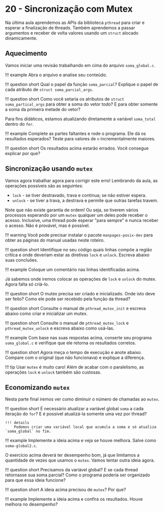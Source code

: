 # 20 - Sincronização com Mutex

Na última aula aprendemos as APIs da biblioteca `pthread` para criar e esperar a finalização de threads. Também aprendemos a passar argumentos e receber de volta valores usando um `struct` alocado dinamicamente.

## Aquecimento

Vamos iniciar uma revisão trabalhando em cima do arquivo `soma_global.c`.

!!! example
    Abra o arquivo e analise seu conteúdo.

!!! question short
    Qual o papel da função `soma_parcial`?  Explique o papel de cada atributo de `struct soma_parcial_args`.

!!! question short
    Como você setaria os atributos de `struct soma_partical_args` para obter a soma do vetor todo? E para obter somente a soma da primeira metade do vetor?

Para fins didáticos, estamos atualizando diretamente a variável `soma_total` dentro do `for`.

!!! example
    Complete as partes faltantes e rode o programa. Ele dá os resultados esperados? Teste para valores de `n` incrementalmente maiores.

!!! question short
    Os resultados acima estarão errados. Você consegue explicar por que?

## Sincronização usando `mutex`

Vamos agora trabalhar agora para corrigir este erro! Lembrando da aula, as operações possíveis são as seguintes:

* `lock` - se tiver destravado, trava e continua; se não estiver espera.
* `unlock` - se tiver a trava, a destrava e permite que outras tarefas travem.

Note que não existe garantia de ordem! Ou seja, se tiverem vários processos esperando por um `mutex` qualquer um deles pode receber o acesso. Inclusive, uma thread pode esperar "para sempre" e nunca receber o acesso. Não é provável, mas é possível.

!!! warning
    Você pode precisar instalar o pacote `manpages-posix-dev` para obter as páginas do manual usadas neste roteiro.

!!! question short
    Identifique no seu código quais linhas compõe a região crítica e onde deveriam estar as diretivas `lock` e `unlock`. Escreva abaixo suas concluões.

!!! example
     Coloque um comentário nas linhas identificadas acima.

Já sabemos onde iremos colocar as operações de `lock` e `unlock` do mutex. Agora falta só criá-lo.

!!! question short
    O mutex precisa ser criado e inicializado. Onde isto deve ser feito? Como ele pode ser recebido pela função da thread?

!!! question short
    Consulte o manual de `pthread_mutex_init` e escreva abaixo como criar e inicializar um mutex.


!!! question short
    Consulte o manual de `pthread_mutex_lock` e `pthread_mutex_unlock` e escreva abaixo como usá-las.

!!! example
    Com base nas suas respostas acima, conserte seu programa `soma_global.c` e verifique que ele retorna os resultados corretos.

!!! question short
    Agora meça o tempo de execução e anote abaixo. Compare com o original (que não funcionava) e explique a diferença.

!!! tip
    Usar `mutex` é muito caro! Além de acabar com o paralelismo, as operações `lock` e `unlock` também são custosas.

## Economizando `mutex`

Nesta parte final iremos ver como diminuir o número de chamadas ao `mutex`.

!!! question short
    É necessário atualizar a variável global `soma` a cada iteração do `for`? E é possível atualizá-la somente uma vez por thread?

    !!! details
        Podemos criar uma variável local que acumula a soma e só atualiza `soma_global` no fim.

!!! example
    Implemente a ideia acima e veja se houve melhora. Salve como `soma-global2.c`.

O exercício acima deverá ter desempenho bom, já que limitamos a quantidade de vezes que usamos o `mutex`. Vamos tentar outra ideia agora.

!!! question  short
    Precisamos da variável global? E se cada thread retornasse sua soma parcial? Como o programa poderia ser organizado para que essa ideia funcione?

!!! question short
    A ideia acima precisou de `mutex`? Por que?

!!! example
    Implemente a ideia acima e confira os resultados. Houve melhora no desempenho?


